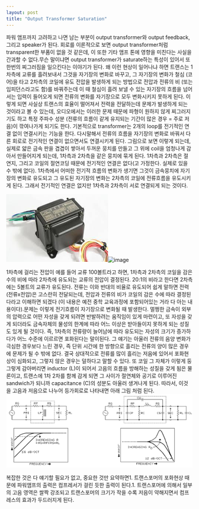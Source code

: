 ```yaml
---
layout: post
title: "Output Transformer Saturation"
---
```


파워 앰프까지 고려하고 나면 남는 부분이 output transformer와 output feedback, 그리고 speaker가 된다. 회로를 이론적으로 보면 output transformer처럼 transparent한 부품이 없을 것 같은데, 이 또한 기타 앰프 톤에 영향을 미친다는 사실을 간과할 수 없다.무슨 말이냐면 output transformer가 saturate하는 특성이 있어서 또 한번의 찌그러짐을 일으킨다는 이야기가 된다. 왜 이런 현상이 일어나냐 하면 트랜스는 1차측에 교류를 흘려보내서 그것을 자기장의 변화로 바꾸고, 그 자기장의 변화가 철심 (코어)을 타고 2차측의 코일에 유도 전압을 발생하게 되는 방법으로 전압과 전류의 비 (또는 임피던스라고도 함)를 바꿔주는데 이 때 철심이 흘려 보낼 수 있는 자기장의 흐름을 넘어서는 입력이 들어오게 되면 전류의 변화를 자기장으로 모두 변화시키지 못하게 된다. 이렇게 되면 사실상 트랜스의 효율이 떨어져서 전력을 전달하는데 문제가 발생하게 되는 것이라고 볼 수 있는데, 오디오에서는 이러한 문제 때문에 파형이 원하지 않게 찌그러지기도 하고 특정 주파수 성분 (전류의 흐름이 같게 유지되는 기간이 많은 경우 = 주로 저음)이 깎여나가게 되기도 한다. 기본적으로 transformer는 2개의 loop를 전기적인 연결 없이 연결시키는 기능을 한다. 다시말해서 전류의 흐름을 자기장의 변화로 바꿔서 다른 회로로 전기적인 연결이 없으면서도 연결시키게 된다. 그림으로 보면 이렇게 되는데, 실제로 얇은 금속 판을 겹겹이 쌓아서 두꺼운 뭉치를 만들고 그 위에 coil을 엄청나게 감아서 만들어지게 되는데, 1차측과 2차측을 같은 뭉치에 묶게 된다. 1차측과 2차측은 절연지, 그리고 코일의 절연코딩 때문에 전기적인 연결은 없다(고 가정한다. 실제로 있을 수 밖에 없다). 1차측에서 어떠한 전기적 흐름의 변화가 생기면 그것이 금속뭉치에 자기장의 변화로 유도되고 그 유도된 자기장의 변화는 2차측의 코일에 전류흐름을 유도시키게 된다. 그래서 전기적인 연결은 없지만 1차측과 2차측이 서로 연결되게 되는 것이다.


![image](/assets/images/db47fa4c981fdf3b0b3faa013715b77f.jpg)![image](513e73fd67b24e33f39124706cdf78eb.jpg)







1차측에 걸리는 전압이 예를 들어 교류 100볼트라고 하면, 1차측과 2차측의 코일을 감은 수의 비에 따라 2차측에 유도되는 교류의 전압이 결정된다. 20:1의 비라고 한다면 2차측에는 5볼트의 교류가 유도된다. 전류는 이와 반대의 비율로 유도되어 쉽게 말하면 전력(전류x전압)은 고스란히 전달되는데, 전압과 전류의 비가 코일의 감은 수에 따라 결정된다라고 이해하면 되겠다 (이 내용은 예전 중학 교육과정에 포함되어있는 거라 다 아는 내용이다).문제는 이렇게 전기흐름이 자기장으로 변화될 때 발생한다. 멀쩡한 금속이 외부의 압력으로 어떤 자성을 갖게 되려면 반발하려는 움직임이 있게 마련이고, 또 자성을 갖게 되더라도 금속자체의 물성의 한계에 따라 어느 이상은 받아들이지 못하게 되는 성질도 있게 될 것이다. 즉, 1차측의 전류량이 늘어남에 따라 유도되는 자성의 크기가 증가하다가 어느 수준에 이르르면 포화된다는 말이된다. 그 얘기는 아울러 전류의 음양 변화가 극심한 경우보다 느린 경우, 즉 단위 시간에 한 방향으로 흘리는 전류의 양이 많은 경우에 문제가 될 수 밖에 없다. 결국 상대적으로 전류를 많이 흘리는 저음에 있어서 포화현상이 심화되고, 그렇지 않은 경우는 덜하다고 말할 수 있다. 또 코일 그 자체가 이렇게 둥그렇게 감아버리면 inductor (L)이 되어서 고음의 흐름을 방해하는 성질을 갖게 됨은 물론이고, 트랜스에 1차 2차를 함께 감게 되면 그 사이가 절연체와 공기로 이루어진 sandwich가 되니까 capacitance (C)의 성분도 아울러 생겨나게 된다. 따라서, 이것을 고음과 저음으로 나누어 등가회로로 나타내면 아래 그림 처럼 된다.
![image](/assets/images/8eda687a28b933ac0bd2ae62e4689475.png)





복잡한 것은 다 얘기할 필요가 없고, 중요한 것만 요약하면1. 트랜스포머의 포화현상 때문에 파워앰프의 출력은 컴프레서가 걸린 듯한 출력이 된다.1. 트랜스포머에 의해서 일부의 고음 영역은 쌀짝 강조되고 트랜스포머의 크기가 작을 수록 저음이 약해지면서 컴프레스의 효과가 두드러지게 된다.

